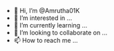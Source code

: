 - 👋 Hi, I’m @Amrutha01K
- 👀 I’m interested in ...
- 🌱 I’m currently learning ...
- 💞️ I’m looking to collaborate on ...
- 📫 How to reach me ...

<!---
Amrutha01K/Amrutha01K is a ✨ special ✨ repository because its `README.md` (this file) appears on your GitHub profile.
You can click the Preview link to take a look at your changes.
--->
